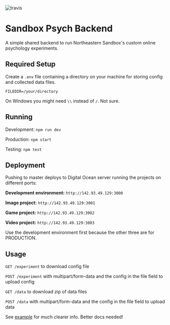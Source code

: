 ![travis](https://travis-ci.org/sandboxneu/psych-backend.svg?branch=master)
# Sandbox Psych Backend

A simple shared backend to run Northeastern Sandbox's custom online psychology experiments.

## Required Setup

Create a `.env` file containing a directory on your machine for storing config and collected data files. 

```
FILEDIR=/your/directory
```
On Windows you might need `\\` instead of `/`. Not sure.

## Running

Development: `npm run dev`

Production: `npm start`

Testing: `npm test`

## Deployment

Pushing to master deploys to Digital Ocean server running the projects on different ports:

**Development environment:** `http://142.93.49.129:3000`

**Image project:** `http://142.93.49.129:3001`

**Game project:** `http://142.93.49.129:3002`

**Video project:** `http://142.93.49.129:3003`

Use the development environment first because the other three are for PRODUCTION.

## Usage

`GET /experiment` to download config file

`POST /experiment` with multipart/form-data and the config in the file field to upload config

`GET /data` to download zip of data files

`POST /data` with multipart/form-data and the config in the file field to upload data

See [example](example/index.html) for much clearer info. Better docs needed!
